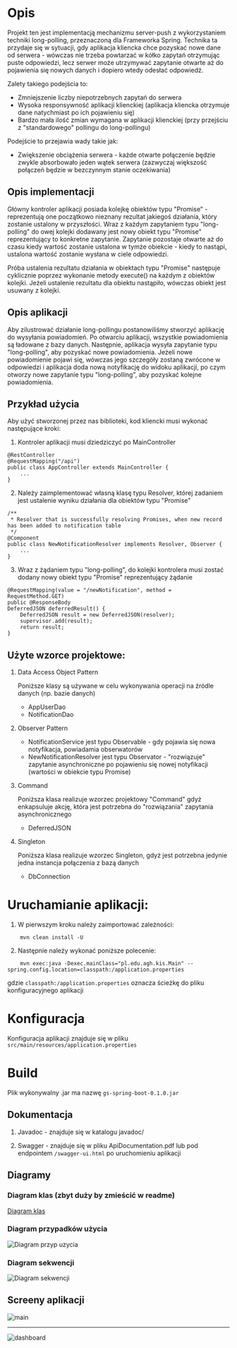 # Opis

Projekt ten jest implementacją mechanizmu server-push z wykorzystaniem techniki long-polling, przeznaczoną dla Frameworka Spring. Technika ta przydaje się w sytuacji, gdy aplikacja kliencka chce pozyskać nowe dane od serwera - wówczas nie trzeba powtarzać w kółko zapytań otrzymując puste odpowiedzi, lecz serwer może utrzymywać zapytanie otwarte aż do pojawienia się nowych danych i dopiero wtedy odesłać odpowiedź. 

Zalety takiego podejścia to:
- Zmniejszenie liczby niepotrzebnych zapytań do serwera
- Wysoka responsywność aplikacji klienckiej (aplikacja kliencka otrzymuje dane natychmiast po ich pojawieniu się)
- Bardzo mała ilość zmian wymagana w aplikacji klienckiej (przy przejściu z "standardowego" pollingu do long-pollingu)

Podejście to przejawia wady takie jak:
- Zwiększenie obciążenia serwera - każde otwarte połączenie będzie zwykle absorbowało jeden wątek serwera (zazwyczaj większość połączeń będzie w bezczynnym stanie oczekiwania)

## Opis implementacji

Główny kontroler aplikacji posiada kolejkę obiektów typu "Promise" - reprezentują one początkowo nieznany rezultat jakiegoś działania, który zostanie ustalony w przyszłości. Wraz z każdym zapytaniem typu "long-polling" do owej kolejki dodawany jest nowy obiekt typu "Promise" reprezentujący to konkretne zapytanie. Zapytanie pozostaje otwarte aż do czasu kiedy wartość zostanie ustalona w tymże obiekcie - kiedy to nastąpi, ustalona wartość zostanie wysłana w ciele odpowiedzi.

Próba ustalenia rezultatu działania w obiektach typu "Promise" następuje cyklicznie poprzez wykonanie metody execute() na każdym z obiektów kolejki. Jeżeli ustalenie rezultatu dla obiektu nastąpiło, wówczas obiekt jest usuwany z kolejki.

## Opis aplikacji

Aby zilustrować działanie long-pollingu postanowiliśmy stworzyć aplikację do wysyłania powiadomień. Po otwarciu aplikacji, wszystkie powiadomienia są ładowane z bazy danych. Następnie, aplikacja wysyła zapytanie typu "long-polling", aby pozyskać nowe powiadomienia. Jeżeli nowe powiadomienie pojawi się, wówczas jego szczegóły zostaną zwrócone w odpowiedzi i aplikacja doda nową notyfikację do widoku aplikacji, po czym otworzy nowe zapytanie typu "long-polling", aby pozyskać kolejne powiadomienia.

## Przykład użycia

Aby użyć stworzonej przez nas biblioteki, kod kliencki musi wykonać następujące kroki:

1. Kontroler aplikacji musi dziedziczyć po MainController

```
@RestController
@RequestMapping("/api")
public class AppController extends MainController {
	...
}
```

2. Należy zaimplementować własną klasę typu Resolver, której zadaniem jest ustalenie wyniku działania dla obiektów typu "Promise"

```
/**
 * Resolver that is successfully resolving Promises, when new record has been added to notification table
 */
@Component
public class NewNotificationResolver implements Resolver, Observer {
	...
}
```

3. Wraz z żądaniem typu "long-polling", do kolejki kontrolera musi zostać dodany nowy obiekt typu "Promise" reprezentujący żądanie
```
@RequestMapping(value = "/newNotification", method = RequestMethod.GET)
public @ResponseBody
DeferredJSON deferredResult() {
    DeferredJSON result = new DeferredJSON(resolver);
    supervisor.add(result);
    return result;
}
```

## Użyte wzorce projektowe:

1. Data Access Object Pattern

    Poniższe klasy są używane w celu wykonywania operacji na źródle danych (np. bazie danych)
    
    - AppUserDao
    - NotificationDao
    
2. Observer Pattern
    - NotificationService jest typu Observable - gdy pojawia się nowa notyfikacja, powiadamia obserwatorów
    - NewNotificationResolver jest typu Observator - "rozwiązuje" zapytanie asynchroniczne po pojawieniu się nowej notyfikacji (wartości w obiekcie typu Promise)
    
3. Command

    Poniższa klasa realizuje wzorzec projektowy "Command" gdyż enkapsuluje akcję, która jest potrzebna do "rozwiązania" zapytania asynchronicznego 

    - DeferredJSON
    
4. Singleton
    
    Poniższa klasa realizuje wzorzec Singleton, gdyż jest potrzebna jedynie jedna instancja połączenia z bazą danych

    - DbConnection

# Uruchamianie aplikacji:

1. W pierwszym kroku należy zaimportować zależności: 

```
    mvn clean install -U
```

2. Następnie należy wykonać poniższe polecenie:

```
    mvn exec:java -Dexec.mainClass="pl.edu.agh.kis.Main" --spring.config.location=classpath:/application.properties 
```

gdzie `classpath:/application.properties` oznacza ścieżkę do pliku konfiguracyjnego aplikacji

# Konfiguracja

Konfiguracja aplikacji znajduje się w pliku `src/main/resources/application.properties`

# Build

Plik wykonywalny .jar ma nazwę `gs-spring-boot-0.1.0.jar`

## Dokumentacja

1. Javadoc - znajduje się w katalogu javadoc/
             
2. Swagger - znajduje się w pliku ApiDocumentation.pdf lub pod endpointem `/swagger-ui.html` po uruchomieniu aplikacji

## Diagramy

### Diagram klas (zbyt duży by zmieścić w readme)

[Diagram klas](https://raw.githubusercontent.com/szymonsadowski3/SpringStarter/master/diagrams/ClassDiagram.png)

### Diagram przypadków użycia

![Diagram przyp uzycia](https://raw.githubusercontent.com/szymonsadowski3/SpringStarter/master/diagrams/DiagramPrzypadkowUzycia.png)

### Diagram sekwencji

![Diagram sekwencji](https://raw.githubusercontent.com/szymonsadowski3/SpringStarter/master/diagrams/DiagramSekwencji.png)

## Screeny aplikacji

![main](https://raw.githubusercontent.com/szymonsadowski3/SpringStarter/master/screens/loginPage.png)

----

![dashboard](https://raw.githubusercontent.com/szymonsadowski3/SpringStarter/master/screens/dashboard.png)
